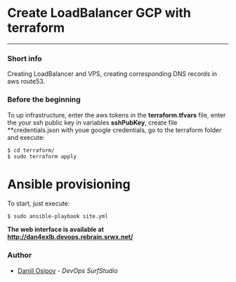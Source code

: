 # Create LoadBalancer GCP with terraform
---
### Short info

Creating LoadBalancer and VPS, creating corresponding DNS records in aws route53.

### Before the beginning
To up infrastructure, enter the aws tokens in the **terraform.tfvars** file, enter the your ssh public key in variables **sshPubKey**, create file **credentials.json with youe google credentials, go to the terraform folder and execute:
    
    $ cd terraform/
    $ sudo terraform apply

# Ansible provisioning

To start, just execute:

    $ sudo ansible-playbook site.yml

**The web interface is available at http://dan4exlb.devops.rebrain.srwx.net/**

### Author

* [Daniil Osipov](https://career.habr.com/dmatusenko) - *DevOps SurfStudio*


